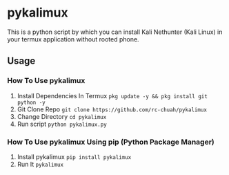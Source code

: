 # pykalimux
This is a python script by which you can install Kali Nethunter (Kali Linux) in your termux application without rooted phone.

## Usage
### How To Use pykalimux
1. Install Dependencies In Termux `pkg update -y && pkg install git python -y`
2. Git Clone Repo `git clone https://github.com/rc-chuah/pykalimux`
3. Change Directory `cd pykalimux`
4. Run script `python pykalimux.py`
### How To Use pykalimux Using pip (Python Package Manager)
1. Install pykalimux `pip install pykalimux`
2. Run It `pykalimux`
